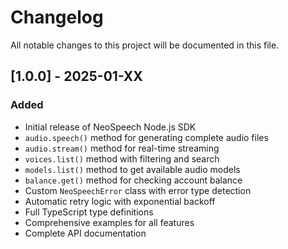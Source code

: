 # Changelog

All notable changes to this project will be documented in this file.

## [1.0.0] - 2025-01-XX

### Added
- Initial release of NeoSpeech Node.js SDK
- `audio.speech()` method for generating complete audio files
- `audio.stream()` method for real-time streaming
- `voices.list()` method with filtering and search
- `models.list()` method to get available audio models
- `balance.get()` method for checking account balance
- Custom `NeoSpeechError` class with error type detection
- Automatic retry logic with exponential backoff
- Full TypeScript type definitions
- Comprehensive examples for all features
- Complete API documentation
